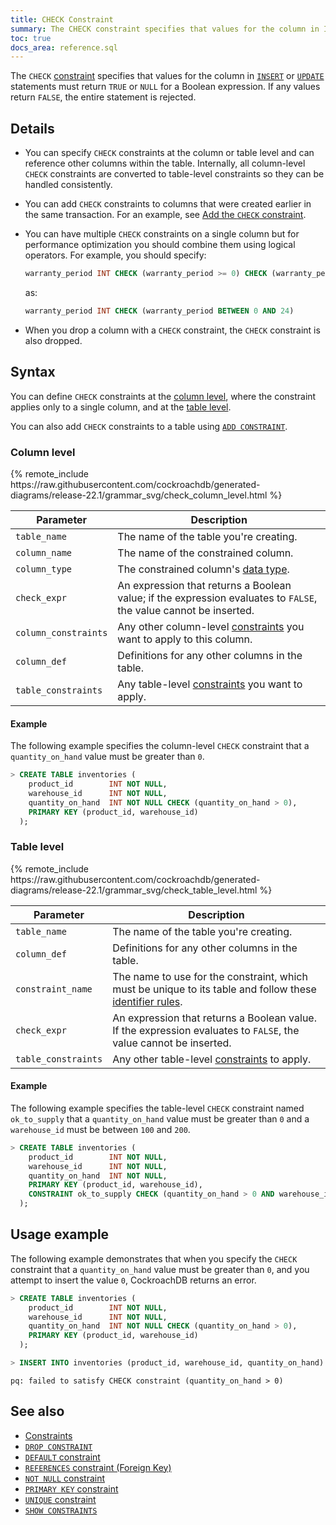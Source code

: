 ```yaml
---
title: CHECK Constraint
summary: The CHECK constraint specifies that values for the column in INSERT or UPDATE statements must satisfy a Boolean expression.
toc: true
docs_area: reference.sql
---
```


The `CHECK` [constraint](constraints.html) specifies that values for the column in [`INSERT`](insert.html) or [`UPDATE`](update.html) statements must return `TRUE` or `NULL` for a Boolean expression. If any values return `FALSE`, the entire statement is rejected.

## Details

- You can specify `CHECK` constraints at the column or table level and can reference other columns within the table. Internally, all column-level `CHECK` constraints are converted to table-level constraints so they can be handled consistently.

- You can add `CHECK` constraints to columns that were created earlier in the same transaction. For an example, see [Add the `CHECK` constraint](add-constraint.html#add-constraints-to-columns-created-during-a-transaction).

- You can have multiple `CHECK` constraints on a single column but for performance optimization you should combine them using logical operators. For example, you should specify:

    ~~~ sql
    warranty_period INT CHECK (warranty_period >= 0) CHECK (warranty_period <= 24)
    ~~~

    as:

    ~~~ sql
    warranty_period INT CHECK (warranty_period BETWEEN 0 AND 24)
    ~~~

- When you drop a column with a `CHECK` constraint, the `CHECK` constraint is also dropped.

## Syntax

You can define `CHECK` constraints at the [column level](#column-level), where the constraint applies only to a single column, and at the [table level](#table-level).

You can also add `CHECK` constraints to a table using [`ADD CONSTRAINT`](add-constraint.html#add-the-check-constraint).

### Column level

<div>
{% remote_include https://raw.githubusercontent.com/cockroachdb/generated-diagrams/release-22.1/grammar_svg/check_column_level.html %}
</div>

 Parameter | Description
-----------|-------------
`table_name` | The name of the table you're creating.
`column_name` | The name of the constrained column.
`column_type` | The constrained column's [data type](data-types.html).
`check_expr` | An expression that returns a Boolean value; if the expression evaluates to `FALSE`, the value cannot be inserted.
`column_constraints` | Any other column-level [constraints](constraints.html) you want to apply to this column.
`column_def` | Definitions for any other columns in the table.
`table_constraints` | Any table-level [constraints](constraints.html) you want to apply.

#### Example

The following example specifies the column-level `CHECK` constraint that a `quantity_on_hand` value must be greater than `0`.

~~~ sql
> CREATE TABLE inventories (
    product_id        INT NOT NULL,
    warehouse_id      INT NOT NULL,
    quantity_on_hand  INT NOT NULL CHECK (quantity_on_hand > 0),
    PRIMARY KEY (product_id, warehouse_id)
  );
~~~

### Table level

<div>
{% remote_include https://raw.githubusercontent.com/cockroachdb/generated-diagrams/release-22.1/grammar_svg/check_table_level.html %}
</div>

 Parameter | Description
-----------|-------------
`table_name` | The name of the table you're creating.
`column_def` | Definitions for any other columns in the table.
`constraint_name` | The name to use for the constraint, which must be unique to its table and follow these [identifier rules](keywords-and-identifiers.html#identifiers).
`check_expr` | An expression that returns a Boolean value. If the expression evaluates to `FALSE`, the value cannot be inserted.
`table_constraints` | Any other table-level [constraints](constraints.html) to apply.

#### Example

The following example specifies the table-level `CHECK` constraint named `ok_to_supply` that a `quantity_on_hand` value must be greater than `0` and a `warehouse_id` must be between `100` and `200`.

~~~ sql
> CREATE TABLE inventories (
    product_id        INT NOT NULL,
    warehouse_id      INT NOT NULL,
    quantity_on_hand  INT NOT NULL,
    PRIMARY KEY (product_id, warehouse_id),
    CONSTRAINT ok_to_supply CHECK (quantity_on_hand > 0 AND warehouse_id BETWEEN 100 AND 200)
  );
~~~

## Usage example

The following example demonstrates that when you specify the `CHECK` constraint that a `quantity_on_hand` value must be greater than `0`, and you attempt to insert the value `0`, CockroachDB returns an error.

~~~ sql
> CREATE TABLE inventories (
    product_id        INT NOT NULL,
    warehouse_id      INT NOT NULL,
    quantity_on_hand  INT NOT NULL CHECK (quantity_on_hand > 0),
    PRIMARY KEY (product_id, warehouse_id)
  );

> INSERT INTO inventories (product_id, warehouse_id, quantity_on_hand) VALUES (1, 2, 0);
~~~
~~~
pq: failed to satisfy CHECK constraint (quantity_on_hand > 0)
~~~


## See also

- [Constraints](constraints.html)
- [`DROP CONSTRAINT`](drop-constraint.html)
- [`DEFAULT` constraint](default-value.html)
- [`REFERENCES` constraint (Foreign Key)](foreign-key.html)
- [`NOT NULL` constraint](not-null.html)
- [`PRIMARY KEY` constraint](primary-key.html)
- [`UNIQUE` constraint](unique.html)
- [`SHOW CONSTRAINTS`](show-constraints.html)

